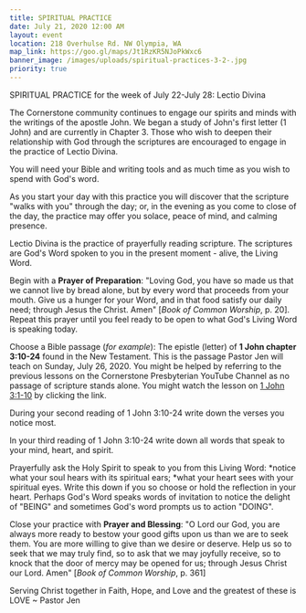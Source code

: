 ```yaml
---
title: SPIRITUAL PRACTICE
date: July 21, 2020 12:00 AM
layout: event
location: 218 Overhulse Rd. NW Olympia, WA
map_link: https://goo.gl/maps/Jt1RzKR5NJoPkWxc6
banner_image: /images/uploads/spiritual-practices-3-2-.jpg
priority: true
---
```

SPIRITUAL PRACTICE for the week of July 22-July 28: Lectio Divina

The Cornerstone community continues to engage our spirits and minds with the writings of the apostle John. We began a study of John's first letter (1 John) and are currently in Chapter 3. Those who wish to deepen their relationship with God through the scriptures are encouraged to engage in the practice of Lectio Divina.

You will need your Bible and writing tools and as much time as you wish to spend with God's word.

As you start your day with this practice you will discover that the scripture "walks with you" through the day; or, in the evening as you come to close of the day, the practice may offer you solace, peace of mind, and calming presence.

Lectio Divina is the practice of prayerfully reading scripture. The scriptures are God's Word spoken to you in the present moment - alive, the Living Word.

Begin with a **Prayer of Preparation**: "Loving God, you have so made us that we cannot live by bread alone, but by every word that proceeds from your mouth. Give us a hunger for your Word, and in that food satisfy our daily need; through Jesus the Christ. Amen" [*Book of Common Worship*, p. 20]. Repeat this prayer until you feel ready to be open to what God's Living Word is speaking today.

Choose a Bible passage (*for example*): The epistle (letter) of **1 John chapter 3:10-24** found in the New Testament. This is the passage Pastor Jen will teach on Sunday, July 26, 2020. You might be helped by referring to the previous lessons on the Cornerstone Presbyterian YouTube Channel as no passage of scripture stands alone. You might watch the lesson on [1 John 3:1-10](https://youtu.be/MZVnTbbY_lQ) by clicking the link.

During your second reading of 1 John 3:10-24 write down the verses you notice most.

In your third reading of 1 John 3:10-24 write down all words that speak to your mind, heart, and spirit.

Prayerfully ask the Holy Spirit to speak to you from this Living Word: \*notice what your soul hears with its spiritual ears; \*what your heart sees with your spiritual eyes. Write this down if you so choose or hold the reflection in your heart. Perhaps God's Word speaks words of invitation to notice the delight of "BEING" and sometimes God's word prompts us to action "DOING".

Close your practice with **Prayer and Blessing**: "O Lord our God, you are always more ready to bestow your good gifts upon us than we are to seek them. You are more willing to give than we desire or deserve. Help us so to seek that we may truly find, so to ask that we may joyfully receive, so to knock that the door of mercy may be opened for us; through Jesus Christ our Lord. Amen" [*Book of Common Worship*, p. 361]

Serving Christ together in Faith, Hope, and Love and the greatest of these is LOVE ~ Pastor Jen